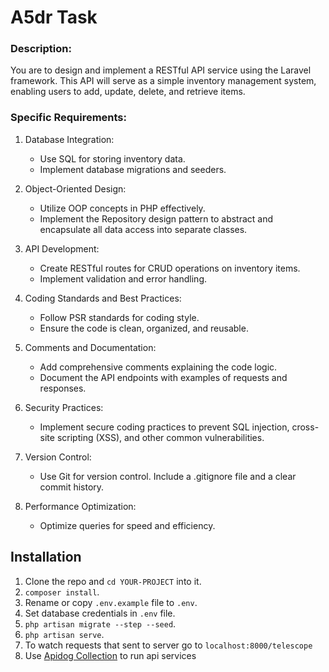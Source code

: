 # A5dr Task

### Description:

You are to design and implement a RESTful API service using the Laravel framework. This API will serve as a
simple inventory management system, enabling users to add, update, delete, and retrieve items.

### Specific Requirements:
1. Database Integration:
   - Use SQL for storing inventory data.
   - Implement database migrations and seeders.
2. Object-Oriented Design:
   - Utilize OOP concepts in PHP effectively.
   - Implement the Repository design pattern to abstract and encapsulate all data access into separate
   classes.
3. API Development:
   - Create RESTful routes for CRUD operations on inventory items.
   - Implement validation and error handling.
4. Coding Standards and Best Practices:
   - Follow PSR standards for coding style.
   - Ensure the code is clean, organized, and reusable.
5. Comments and Documentation:
   - Add comprehensive comments explaining the code logic.
   - Document the API endpoints with examples of requests and responses.
6. Security Practices:
   - Implement secure coding practices to prevent SQL injection, cross-site scripting (XSS), and other
   common vulnerabilities.

7. Version Control:
   - Use Git for version control. Include a .gitignore file and a clear commit history.
8. Performance Optimization:
   - Optimize queries for speed and efficiency.

## Installation

1. Clone the repo and `cd YOUR-PROJECT` into it.
1. `composer install`.
1. Rename or copy `.env.example` file to `.env`.
1. Set database credentials in `.env` file.
1. `php artisan migrate --step --seed`.
1. `php artisan serve`.
1. To watch requests that sent to server go to `localhost:8000/telescope`
1. Use [Apidog Collection](https://fbjufdjek6.apidog.io) to run api services

   
